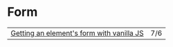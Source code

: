 # Form

|  |  |
| :--- | :--- |
| [Getting an element's form with vanilla JS](https://gomakethings.com/getting-an-elements-form-with-vanilla-js/?mc_cid=f9d8cf08ef&mc_eid=[UNIQID]) | 7/6 |

